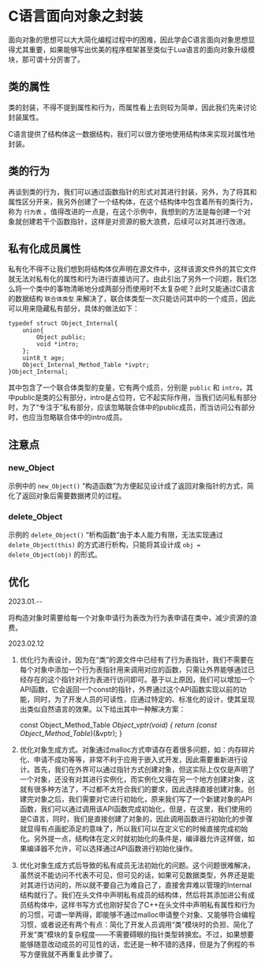 # C语言面向对象之封装 #

面向对象的思想可以大大简化编程过程中的困难，因此学会C语言面向对象思想显得尤其重要，如果能够写出优美的程序框架甚至类似于Lua语言的面向对象升级模块，那可谓十分厉害了。

## 类的属性 ##

类的封装，不得不提到属性和行为，而属性看上去则较为简单，因此我们先来讨论封装属性。

C语言提供了结构体这一数据结构，我们可以很方便地使用结构体来实现对属性地封装。

## 类的行为 ##

再谈到类的行为，我们可以通过函数指针的形式对其进行封装，另外，为了将其和属性区分开来，我另外创建了一个结构体，在这个结构体中包含着所有的类行为，称为 `行为表` 。值得改进的一点是，在这个示例中，我想到的方法是每创建一个对象就创建若干个函数指针，这样是对资源的极大浪费，后续可以对其进行改进。

## 私有化成员属性 ##

私有化不得不让我们想到将结构体仅声明在源文件中，这样该源文件外的其它文件就无法对私有化的属性和行为进行直接访问了。由此引出了另外一个问题，我们怎么将一个类中的事物清晰地分成两部分而使用时不太复杂呢？此时又能通过C语言的数据结构 `联合体类型` 来解决了，联合体类型一次只能访问其中的一个成员，因此可以用来隐藏私有部分，具体的做法如下：

    typedef struct Object_Internal{
        union{
            Object public;
            void *intro;
        };
        uint8_t age;
        Object_Internal_Method_Table *ivptr;
    }Object_Internal;

其中包含了一个联合体类型的变量，它有两个成员，分别是 `public` 和 `intro`，其中public是类的公有部分，intro是占位符，它不起实际作用，当我们访问私有部分时，为了“专注于”私有部分，应该忽略联合体中的public成员，而当访问公有部分时，也应当忽略联合体中的intro成员。

## 注意点 ##

### new_Object ###

示例中的 `new_Object()` “构造函数”为方便起见设计成了返回对象指针的方式，简化了返回对象后需要数据拷贝的过程。

### delete_Object ###

示例的 `delete_Object()` “析构函数”由于本人能力有限，无法实现通过 `delete_Object(this)` 的方式进行析构，只能将其设计成 `obj = delete_Object(obj)` 的形式。

## 优化 ##

2023.01.--

将构造对象时需要给每一个对象申请行为表改为行为表申请在类中，减少资源的浪费。

2023.02.12

1. 优化行为表设计。因为在“类”的源文件中已经有了行为表指针，我们不需要在每个对象中添加一个行为表指针用来调用对应的函数，只需让外界能够通过已经存在的这个指针对行为表进行访问即可。基于以上原因，我们可以增加一个API函数，它会返回一个const的指针，外界通过这个API函数实现以前的功能，同时，为了开发人员的可读性，应通过特定的、标准化的设计，使其呈现出类似自然语言的效果。以下给出其中一种解决方案：

    const Object_Method_Table *Object_vptr(void)
    {
        return (const Object_Method_Table*)(&vptr);
    }

2. 优化对象生成方式。对象通过malloc方式申请存在着很多问题，如：内存碎片化、申请不成功等等，非常不利于应用于嵌入式开发，因此需要重新进行设计。首先，我们在外界可以通过指针方式创建对象，但这实际上仅仅是声明了一个对象，还没有对其进行实例化，而实例化又得在另一个地方创建对象，这就有很多种方法了，不过都不太符合我们的要求，因此选择直接创建对象。创建完对象之后，我们需要对它进行初始化，原来我们写了一个新建对象的API函数，我们可以通过调用该API函数完成初始化，但是，在这里，我们使用的是C语言，同时，我们是直接创建了对象的，因此调用函数进行初始化的步骤就显得有点画蛇添足的意味了，所以我们可以在定义它的时候直接完成初始化。另外提一点，结构体在定义时就初始化的条件是，编译器允许这样做，如果编译器不允许，可以选择通过API函数进行初始化操作。

3. 优化对象生成方式后导致的私有成员无法初始化的问题。这个问题很难解决，虽然说不能访问不代表不可见，但可见的话，如果可见数据类型，外界还是能对其进行访问的，所以就不要自己为难自己了，直接舍弃难以管理的Internal结构就行了。我们在头文件中声明私有成员的结构体，然后将其添加进公有成员结构体中，这样书写方式也刚好契合了C++在头文件中声明私有属性和行为的习惯，可谓一举两得，即能够不通过malloc申请整个对象、又能够符合编程习惯，或者说还有两个有点：简化了开发人员调用“类”模块时的负担、简化了开发“类”模块的复杂程度——不需要碍眼的指针类型转换宏。不过，如果想要能够随意改动成员的可见性的话，宏还是一种不错的选择，但是为了例程的书写方便我就不再重复此步骤了。
